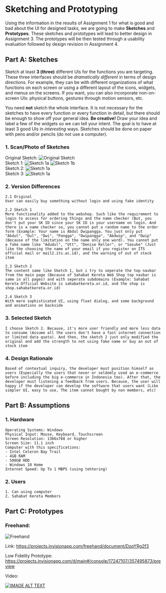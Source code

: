 # Sketching and Prototyping
Using the information in the results of Assignment 1 for what is good and bad about the UI for designed tasks, we are going to make **Sketches** and **Prototypes**. These sketches and prototypes will lead to better design in Assignment 3. The prototypes will be then tested through a usability evaluation followed by design revision in Assignment 4.

## Part A: Sketches
Sketch at least **3 (three)** different UIs for the functions you are targeting. These three interfaces should be _dramatically different_ in terms of design directions. For example, they can be with different organizations of what functions on each screen or using a different layout of the icons, widgets, and menus on the screens. If you want, you can also incorporate non-on-screen UIs: physical buttons, gestures through motion sensors, etc.

You need **not** sketch the whole interface. It is not necessary for the sketches to have every function or every function in detail, but there should be enough to show off your general idea. **Be creative!** Draw your idea and label a few of the widgets so we can tell your intent. The goal is to have at least 3 good UIs in *interesting* ways. Sketches should be done on paper with pens and/or pencils (do not use a computer).

### 1. Scan/Photo of Sketches

Original Sketch:
![Original Sketch](https://raw.githubusercontent.com/hci-a-if-its-2019/assignment-2-akmal1997/master/media/IMG.jpg)
<br>
Sketch 1:
![Sketch 1a](https://raw.githubusercontent.com/hci-a-if-its-2019/assignment-2-akmal1997/master/media/IMG2.jpg)
![Sketch 1b](https://raw.githubusercontent.com/hci-a-if-its-2019/assignment-2-akmal1997/master/media/IMG3.jpg)
<br>
Sketch 2:
![Sketch 1a](https://raw.githubusercontent.com/hci-a-if-its-2019/assignment-2-akmal1997/master/media/IMG4.jpg)
<br>
Sketch 3:
![Sketch 1a](https://raw.githubusercontent.com/hci-a-if-its-2019/assignment-2-akmal1997/master/media/IMG5.jpg)

### 2. Version Differences
```
2.1 Original
User can easily buy something without login and using fake identity

2.2 Sketch 1
More functionality added to the webshop. Such like the requirement to login to access for ordering things and the name checker (But, you don't put your SK ID since your SK ID is your username on login. And there is a name checker so, you cannot put a random name to the order form (Example: Your name is Abdul Dwipangga. You just only put "Abdul", "Dul", "Dwi", "Pangga", "Dwipangga", "Abdwip", and "Dwip" (Because of the limitation on the name only one word). You cannot put a fake name like "Adudul", "Utt", "Denise Keller", or "Sasuke" (Just like the choosing the name of your email if you register on ITS official mail or mail2.its.ac.id), and the warning of out of stock item

2.3 Sketch 2
The content same like Sketch 1, but i try to seperate the top navbar from the main page (Because of Sahabat Kereta Web Shop top navbar is same in all pages) and with seperate subdomains (Example: Sahabat Kereta Official Website is sahabatkereta.or.id, and the shop is shop.sahabatkereta.or.id)

2.4 Sketch 3
With more sophisticated UI, using float dialog, and some background and animations on backside

```

### 3. Selected Sketch
```
I choose Sketch 2. Because, it's more user friendly and more less data to consume (Assume all the users don't have a fast internet connection or limited data quota). And then, the sketch 2 just only modified the original and add the strength to not using fake name or buy an out of stock item
```

### 4. Design Rationale
```
Based of contextual inquiry, the developer must position himself as users (Especially the users that never or seldomly used an e-commerce before including the big e-commerce in Indonesia too). After that, the developer must listening a feedback from users. Because, the user will happy if the developer can develop the software that users want (Like simpler UI, easy to use, The item cannot bought by non members, etc)
```

## Part B: Assumptions
### 1. Hardware
```
Operating Systems: Windows
Physical Input: Mouse, Keyboard, Touchscreen
Screen Resolution: 1366x768 or higher
Screen Size: 11.1 inch
Computer with this specifications:
- Intel Celeron Bay Trail
- 4GB RAM
- 500GB HDD
- Windows 10 Home
Internet Speed: Up To 1 MBPS (using tehtering)
```
### 2. Users
```
1. Can using computer
2. Sahabat Kereta Members
```

## Part C: Prototypes
### Freehand:
![Freehand](https://raw.githubusercontent.com/hci-a-if-its-2019/assignment-2-akmal1997/master/media/2019-03-28.png)

Link: https://projects.invisionapp.com/freehand/document/DzpYRg2f3

Low Fidelity Prototype: https://projects.invisionapp.com/d/main#/console/17247107/357495873/preview

Video:

[![IMAGE ALT TEXT](http://img.youtube.com/vi/7r2dNwArNhM/0.jpg)](http://www.youtube.com/watch?v=7r2dNwArNhM "Low Fidelity Prototype")
